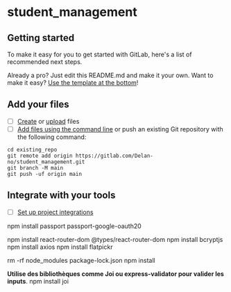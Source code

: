 # student_management



## Getting started

To make it easy for you to get started with GitLab, here's a list of recommended next steps.

Already a pro? Just edit this README.md and make it your own. Want to make it easy? [Use the template at the bottom](#editing-this-readme)!

## Add your files

- [ ] [Create](https://docs.gitlab.com/ee/user/project/repository/web_editor.html#create-a-file) or [upload](https://docs.gitlab.com/ee/user/project/repository/web_editor.html#upload-a-file) files
- [ ] [Add files using the command line](https://docs.gitlab.com/topics/git/add_files/#add-files-to-a-git-repository) or push an existing Git repository with the following command:

```
cd existing_repo
git remote add origin https://gitlab.com/Delan-no/student_management.git
git branch -M main
git push -uf origin main
```

## Integrate with your tools

- [ ] [Set up project integrations](https://gitlab.com/Delan-no/student_management/-/settings/integrations)

<!-- commande pour permettre l'authentification par google -->
npm install passport passport-google-oauth20

npm install react-router-dom @types/react-router-dom
npm install bcryptjs
npm install axios
npm install flatpickr
<!-- pour supprimer le package et reinstaller  -->
rm -rf node_modules package-lock.json
npm install

**Utilise des bibliothèques comme Joi ou express-validator pour valider les inputs**.
npm install joi